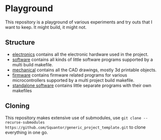 # Playground
This repository is a playground of various experiments and try outs that I want to keep. It might build, it might not.
## Structure
* [electronics](electronics/README.md) contains all the electronic hardware used in the project.
* [software](software/README.md) contains all kinds of little software programs supported by a multi build makefile.
* [mechanical](mechanical/README.md) contains all the CAD drawings, mostly 3d printable objects.
* [firmware](firmware/README.md) contains firmware related programs for various microcontrollers supported by a multi project build makefile.
* [standalone software](standalone_software/README.md) contains little separate programs with their own makefiles
## Cloning
This repository makes extensive use of submodules, use ```git clone --recurse-submodules https://github.com/Squantor/generic_project_template.git``` to clone everything in one go.
